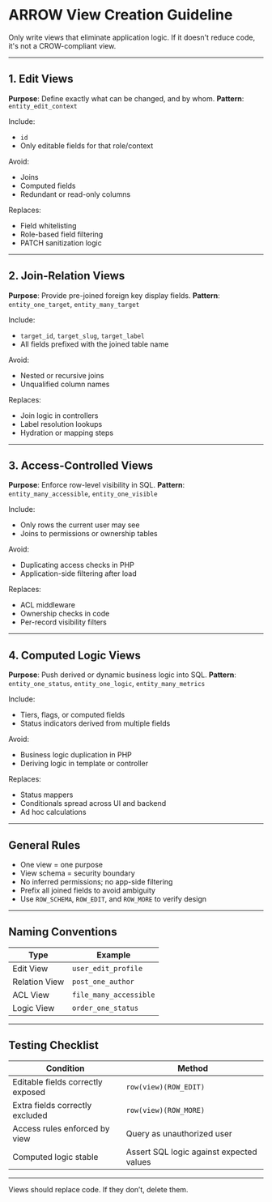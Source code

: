 # ARROW View Creation Guideline

Only write views that eliminate application logic. If it doesn't reduce code, it's not a CROW-compliant view.

---

## 1. Edit Views

**Purpose**: Define exactly what can be changed, and by whom.
**Pattern**: `entity_edit_context`

Include:

* `id`
* Only editable fields for that role/context

Avoid:

* Joins
* Computed fields
* Redundant or read-only columns

Replaces:

* Field whitelisting
* Role-based field filtering
* PATCH sanitization logic

---

## 2. Join-Relation Views

**Purpose**: Provide pre-joined foreign key display fields.
**Pattern**: `entity_one_target`, `entity_many_target`

Include:

* `target_id`, `target_slug`, `target_label`
* All fields prefixed with the joined table name

Avoid:

* Nested or recursive joins
* Unqualified column names

Replaces:

* Join logic in controllers
* Label resolution lookups
* Hydration or mapping steps

---

## 3. Access-Controlled Views

**Purpose**: Enforce row-level visibility in SQL.
**Pattern**: `entity_many_accessible`, `entity_one_visible`

Include:

* Only rows the current user may see
* Joins to permissions or ownership tables

Avoid:

* Duplicating access checks in PHP
* Application-side filtering after load

Replaces:

* ACL middleware
* Ownership checks in code
* Per-record visibility filters

---

## 4. Computed Logic Views

**Purpose**: Push derived or dynamic business logic into SQL.
**Pattern**: `entity_one_status`, `entity_one_logic`, `entity_many_metrics`

Include:

* Tiers, flags, or computed fields
* Status indicators derived from multiple fields

Avoid:

* Business logic duplication in PHP
* Deriving logic in template or controller

Replaces:

* Status mappers
* Conditionals spread across UI and backend
* Ad hoc calculations

---

## General Rules

* One view = one purpose
* View schema = security boundary
* No inferred permissions; no app-side filtering
* Prefix all joined fields to avoid ambiguity
* Use `ROW_SCHEMA`, `ROW_EDIT`, and `ROW_MORE` to verify design

---

## Naming Conventions

| Type          | Example                |
| ------------- | ---------------------- |
| Edit View     | `user_edit_profile`    |
| Relation View | `post_one_author`      |
| ACL View      | `file_many_accessible` |
| Logic View    | `order_one_status`     |

---

## Testing Checklist

| Condition                         | Method                                   |
| --------------------------------- | ---------------------------------------- |
| Editable fields correctly exposed | `row(view)(ROW_EDIT)`                    |
| Extra fields correctly excluded   | `row(view)(ROW_MORE)`                    |
| Access rules enforced by view     | Query as unauthorized user               |
| Computed logic stable             | Assert SQL logic against expected values |

---

Views should replace code. If they don’t, delete them.
